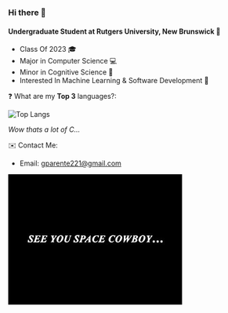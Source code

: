 ### Hi there 👋


#### Undergraduate Student at Rutgers University, New Brunswick  🏫
* Class Of 2023 🎓
* Major in Computer Science 💻
* Minor in Cognitive Science 🧠
* Interested In Machine Learning & Software Development 🤖




❓ What are my **Top 3** languages?:

![Top Langs](https://github-readme-stats.vercel.app/api/top-langs/?username=gabepar123&layout=compact&langs_count=3)

*Wow thats a lot of C...*

✉️ Contact Me:
* Email: gparente221@gmail.com

![See you Space Cowboy...](https://github.com/gabepar123/gabepar123/blob/main/space%20cowboy.jpg)
